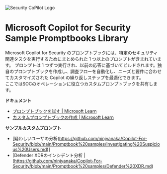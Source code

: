 ![Security CoPilot Logo](https://github.com/ninjyanaka/Copilot-For-Security/blob/main/Promptbook%20samples/ic_fluent_copilot_64_64%402x.png)
# Microsoft Copilot for Security Sample Promptbooks Library

Microsoft Copilot for Security のプロンプトブックには、特定のセキュリティ関連タスクを実行するためにまとめられた 1 つ以上のプロンプトが含まれています。 プロンプトは 1 つずつ実行され、以前の応答に基づいてビルドされます。独自のプロンプトブックを作成し、調査フローを自動化し、ニーズと要件に合わせてカスタマイズされた Copilot の繰り返しステップを最適化できます。  
ここではSOCのオペレーションに役立つカスタムプロンプトブックを共有します。

**ドキュメント**
- [プロンプトブックを試す | Microsoft Learn](https://learn.microsoft.com/ja-jp/copilot/security/using-promptbooks)
- [カスタムプロンプトブックの作成 | Microsoft Learn](https://learn.microsoft.com/ja-jp/copilot/security/build-promptbooks)

**サンプルカスタムプロンプト**

- [疑わしいユーザの分析(https://github.com/ninjyanaka/Copilot-For-Security/blob/main/Promptbook%20samples/Investigating%20Suspicious%20Users.md)]
- [Defender XDRのインシデント分析 | (https://github.com/ninjyanaka/Copilot-For-Security/blob/main/Promptbook%20samples/Defender%20XDR.md)
